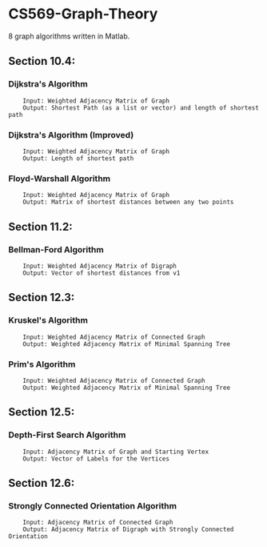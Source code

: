 # CS569-Graph-Theory
8 graph algorithms written in Matlab.

## Section 10.4:
### Dijkstra's Algorithm
        Input: Weighted Adjacency Matrix of Graph
        Output: Shortest Path (as a list or vector) and length of shortest path

### Dijkstra's Algorithm (Improved)
        Input: Weighted Adjacency Matrix of Graph
        Output: Length of shortest path

### Floyd-Warshall Algorithm
        Input: Weighted Adjacency Matrix of Graph
        Output: Matrix of shortest distances between any two points


## Section 11.2:
### Bellman-Ford Algorithm
        Input: Weighted Adjacency Matrix of Digraph
        Output: Vector of shortest distances from v1


## Section 12.3:
### Kruskel's Algorithm
        Input: Weighted Adjacency Matrix of Connected Graph
        Output: Weighted Adjacency Matrix of Minimal Spanning Tree

### Prim's Algorithm
        Input: Weighted Adjacency Matrix of Connected Graph
        Output: Weighted Adjacency Matrix of Minimal Spanning Tree


## Section 12.5:
### Depth-First Search Algorithm
        Input: Adjacency Matrix of Graph and Starting Vertex
        Output: Vector of Labels for the Vertices


## Section 12.6:
### Strongly Connected Orientation Algorithm
        Input: Adjacency Matrix of Connected Graph
        Output: Adjacency Matrix of Digraph with Strongly Connected Orientation
